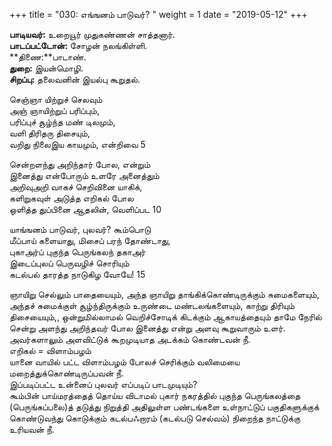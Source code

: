 ﻿+++
title = "030: எங்ஙனம் பாடுவர்?  "
weight = 1
date = "2019-05-12"
+++

**பாடியவர்:** உறையூர் முதுகண்ணன் சாத்தனார்.  
**பாடப்பட்டோன்:** சோழன் நலங்கிள்ளி.  
**திணை:**பாடாண்.  
**துறை:** இயன்மொழி.  
**சிறப்பு:** தலைவனின் இயல்பு கூறுதல்.  
  
செஞ்ஞா யிற்றுச் செலவும்  
அஞ் ஞாயிற்றுப் பரிப்பும்,  
பரிப்புச் சூழ்ந்த மண் டிலமும்,  
வளி திரிதரு திசையும்,  
வறிது நிலைஇய காயமும், என்றிவை 5  
  
சென்றளந்து அறிந்தார் போல, என்றும்  
இனைத்து என்போரும் உளரே அனைத்தும்  
அறிவுஅறி வாகச் செறிவினை யாகிக்,  
களிறுகவுள் அடுத்த எறிகல் போல  
ஒளித்த துப்பினை ஆதலின், வெளிப்பட 10  
  
யாங்ஙனம் பாடுவர், புலவர்? கூம்பொடு  
மீப்பாய் களையாது, மிசைப் பரந் தோண்டாது,  
புகாஅர்ப் புகுந்த பெருங்கலந் தகாஅர்  
இடைப்புலப் பெருவழிச் சொரியும்  
கடல்பல் தாரத்த நாடுகிழ வோயே! 15  
  
ஞாயிறு செல்லும் பாதையையும், அந்த ஞாயிறு தாங்கிக்கொண்டிருக்கும் சுமைகளையும், அந்தச் சுமைக்குள் சூழ்ந்திருக்கும் உருண்டை மண்டலங்களையும், காற்று திரியும் திசையையும்,, ஒன்றுமில்லாமல் வெறிச்சோடிக் கிடக்கும் ஆகாயத்தையும் தாமே நேரில் சென்று அளந்து அறிந்தவர் போல இனைத்து என்று அளவு கூறுவாரும் உளர்.  
அவர்களாலும் அளவிட்டுக் கூறமுடியாத அடக்கம் கொண்டவன் நீ.  
எறிகல் = விளாம்பழம்  
யானை வாயில் பட்ட விளாம்பழம் போலச் செரிக்கும் வலிமையை மறைத்துக்கொண்டிருப்பவன் நீ.  
இப்படிப்பட்ட உன்னைப் புலவர் எப்படிப் பாடமுடியும்?  
கூம்பின் பாய்மரத்தைத் தொய்ய விடாமல் புகார் நகரத்தில் புகுந்த பெருங்கலத்தை (பெருங்கப்பலை)த் தடுத்து நிறுத்தி அதிலுள்ள பண்டங்களை உள்நாட்டுப் பகுதிகளுக்குக் கொண்டுவந்து கொடுக்கும் கடல்பஃறாரம் (கடல்படு செல்வம்) நிறைந்த நாட்டுக்கு உரியவன் நீ.  
